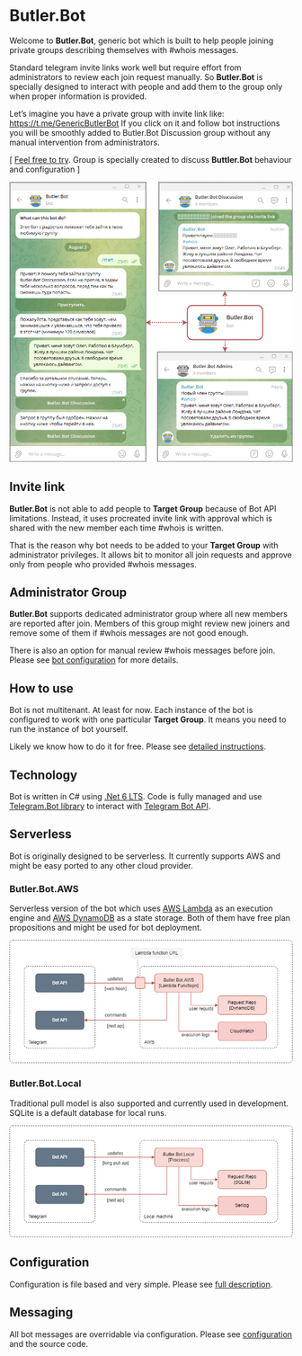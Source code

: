 # Butler.Bot
Welcome to **Butler.Bot**, generic bot which is built to help people joining private groups describing themselves with #whois messages.

Standard telegram invite links work well but require effort from administrators to review each join request manually. So **Butler.Bot** is specially designed to interact with people and add them to the group only when proper information is provided.

Let’s imagine you have a private group with invite link like: https://t.me/GenericButlerBot If you click on it and follow bot instructions you will be smoothly added to Butler.Bot Discussion group without any manual intervention from administrators.

[ [Feel free to try](https://t.me/GenericButlerBot). Group is specially created to discuss **Buttler.Bot** behaviour and configuration ]

![Butler of London Yuppies](/Docs/Images/Butler.Bot.png)

## Invite link

**Butler.Bot** is not able to add people to **Target Group** because of Bot API limitations. Instead, it uses procreated invite link with approval which is shared with the new member each time #whois is written.

That is the reason why bot needs to be added to your **Target Group** with administrator privileges. It allows bit to monitor all join requests and approve only from people who provided #whois messages. 

## Administrator Group

**Butler.Bot** supports dedicated administrator group where all new members are reported after join. Members of this group might review new joiners and remove some of them if #whois messages are not good enough.

There is also an option for manual review #whois messages before join. Please see [bot configuration](Docs/Configuration.md) for more details.

## How to use
Bot is not multitenant. At least for now. Each instance of the bot is configured to work with one particular **Target Group**. It means you need to run the instance of bot yourself.

Likely we know how to do it for free. Please see [detailed instructions](Docs/BotCreation.md).

## Technology
Bot is written in C# using [.Net 6 LTS](https://dotnet.microsoft.com/en-us/download/dotnet/6.0). Code is fully managed and use [Telegram.Bot library](https://github.com/TelegramBots/Telegram.Bot) to interact with [Telegram Bot API](https://core.telegram.org/bots/api). 

## Serverless
Bot is originally designed to be serverless. It currently supports AWS and might be easy ported to any other cloud provider.

### Butler.Bot.AWS
Serverless version of the bot which uses [AWS Lambda](https://aws.amazon.com/lambda) as an execution engine and [AWS DynamoDB](https://aws.amazon.com/dynamodb) as a state storage.
Both of them have free plan propositions and might be used for bot deployment.

![Butler.Bot.AWS](/Docs/Images/Butler.Bot.AWS.png)

### Butler.Bot.Local
Traditional pull model is also supported and currently used in development. SQLite is a default database for local runs.

![Butler.Bot.Local](/Docs/Images/Butler.Bot.Local.png)

## Configuration
Configuration is file based and very simple. Please see [full description](Docs/Configuration.md).

## Messaging
All bot messages are overridable via configuration. Please see [configuration](Docs/Configuration.md) and the source code.



